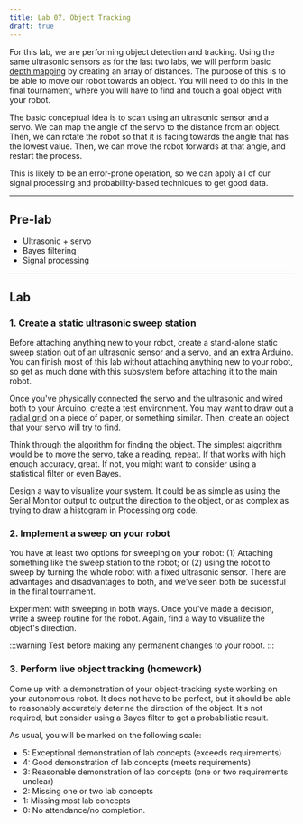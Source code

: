 ```yaml
---
title: Lab 07. Object Tracking
draft: true
---
```


For this lab, we are performing object detection and tracking. Using the same ultrasonic sensors as for the last two labs, we will perform basic [depth mapping](https://en.wikipedia.org/wiki/Depth_map) by creating an array of distances. The purpose of this is to be able to move our robot towards an object. You will need to do this in the final tournament, where you will have to find and touch a goal object with your robot.

The basic conceptual idea is to scan using an ultrasonic sensor and a servo. We can map the angle of the servo to the distance from an object. Then, we can rotate the robot so that it is facing towards the angle that has the lowest value. Then, we can move the robot forwards at that angle, and restart the process.

This is likely to be an error-prone operation, so we can apply all of our signal processing and probability-based techniques to get good data. 

---
## Pre-lab
- Ultrasonic + servo
- Bayes filtering
- Signal processing

--- 
## Lab

### 1. Create a static ultrasonic sweep station
Before attaching anything new to your robot, create a stand-alone static sweep station out of an ultrasonic sensor and a servo, and an extra Arduino. You can finish most of this lab without attaching anything new to your robot, so get as much done with this subsystem before attaching it to the main robot.

Once you've physically connected the servo and the ultrasonic and wired both to your Arduino, create a test environment. You may want to draw out a [radial grid](https://en.wikipedia.org/wiki/Polar_coordinate_system) on a piece of paper, or something similar. Then, create an object that your servo will try to find. 

Think through the algorithm for finding the object. The simplest algorithm would be to move the servo, take a reading, repeat. If that works with high enough accuracy, great. If not, you might want to consider using a statistical filter or even Bayes.

Design a way to visualize your system. It could be as simple as using the Serial Monitor output to output the direction to the object, or as complex as trying to draw a histogram in Processing.org code.


### 2. Implement a sweep on your robot
You have at least two options for sweeping on your robot: (1) Attaching something like the sweep station to the robot; or (2) using the robot to sweep by turning the whole robot with a fixed ultrasonic sensor. There are advantages and disadvantages to both, and we've seen both be sucessful in the final tournament.

Experiment with sweeping in both ways. Once you've made a decision, write a sweep routine for the robot. Again, find a way to visualize the object's direction.

:::warning
Test before making any permanent changes to your robot.
:::


### 3. Perform live object tracking (homework)
Come up with a demonstration of your object-tracking syste working on your autonomous robot. It does not have to be perfect, but it should be able to reasonably accurately deterine the direction of the object. It's not required, but consider using a Bayes filter to get a probabilistic result.

As usual, you will be marked on the following scale:

- 5: Exceptional demonstration of lab concepts (exceeds requirements)
- 4: Good demonstration of lab concepts (meets requirements)
- 3: Reasonable demonstration of lab concepts (one or two requirements unclear)
- 2: Missing one or two lab concepts
- 1: Missing most lab concepts
- 0: No attendance/no completion.